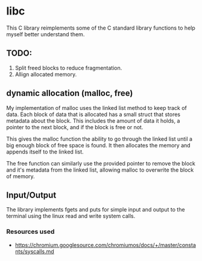 # libc

This C library reimplements some of the C standard library functions to help myself better understand them.

## TODO:
1. Split freed blocks to reduce fragmentation.
1. Allign allocated memory.

## dynamic allocation (malloc, free) 

My implementation of malloc uses the linked list method to keep track of data. Each block of data that is 
allocated has a small struct that stores metadata about the block. This includes the amount of data it 
holds, a pointer to the next block, and if the block is free or not. 

This gives the malloc function the ability to go through the linked list until a big enough block of free
space is found. It then allocates the memory and appends itself to the linked list. 

The free function can similarly use the provided pointer to remove the block and it's metadata from the 
linked list, allowing malloc to overwrite the block of memory.


## Input/Output

The library implements fgets and puts for simple input and output to the terminal using the linux read and 
write system calls.


### Resources used
- https://chromium.googlesource.com/chromiumos/docs/+/master/constants/syscalls.md
